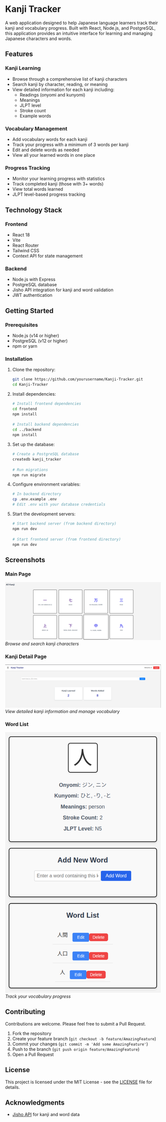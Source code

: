# Kanji Tracker

A web application designed to help Japanese language learners track their kanji and vocabulary progress. Built with React, Node.js, and PostgreSQL, this application provides an intuitive interface for learning and managing Japanese characters and words.

## Features

### Kanji Learning
- Browse through a comprehensive list of kanji characters
- Search kanji by character, reading, or meaning
- View detailed information for each kanji including:
  - Readings (onyomi and kunyomi)
  - Meanings
  - JLPT level
  - Stroke count
  - Example words

### Vocabulary Management
- Add vocabulary words for each kanji
- Track your progress with a minimum of 3 words per kanji
- Edit and delete words as needed
- View all your learned words in one place

### Progress Tracking
- Monitor your learning progress with statistics
- Track completed kanji (those with 3+ words)
- View total words learned
- JLPT level-based progress tracking

## Technology Stack

### Frontend
- React 18
- Vite
- React Router
- Tailwind CSS
- Context API for state management

### Backend
- Node.js with Express
- PostgreSQL database
- Jisho API integration for kanji and word validation
- JWT authentication

## Getting Started

### Prerequisites
- Node.js (v14 or higher)
- PostgreSQL (v12 or higher)
- npm or yarn

### Installation

1. Clone the repository:
   ```bash
   git clone https://github.com/yourusername/Kanji-Tracker.git
   cd Kanji-Tracker
   ```

2. Install dependencies:
   ```bash
   # Install frontend dependencies
   cd frontend
   npm install

   # Install backend dependencies
   cd ../backend
   npm install
   ```

3. Set up the database:
   ```bash
   # Create a PostgreSQL database
   createdb kanji_tracker

   # Run migrations
   npm run migrate
   ```

4. Configure environment variables:
   ```bash
   # In backend directory
   cp .env.example .env
   # Edit .env with your database credentials
   ```

5. Start the development servers:
   ```bash
   # Start backend server (from backend directory)
   npm run dev

   # Start frontend server (from frontend directory)
   npm run dev
   ```

## Screenshots

### Main Page
![Main Page](docs/screenshots/main-page.png)
*Browse and search kanji characters*

### Kanji Detail Page
![Kanji Detail](docs/screenshots/kanji-detail.png)
*View detailed kanji information and manage vocabulary*

### Word List
![Word List](docs/screenshots/word-list.png)
*Track your vocabulary progress*

## Contributing

Contributions are welcome. Please feel free to submit a Pull Request.

1. Fork the repository
2. Create your feature branch (`git checkout -b feature/AmazingFeature`)
3. Commit your changes (`git commit -m 'Add some AmazingFeature'`)
4. Push to the branch (`git push origin feature/AmazingFeature`)
5. Open a Pull Request

## License

This project is licensed under the MIT License - see the [LICENSE](LICENSE) file for details.

## Acknowledgments

- [Jisho API](https://jisho.org/) for kanji and word data